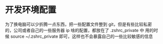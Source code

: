 # 开发环境配置
为了换电脑可以少折腾一点东西，把一些配置文件整到 git，但是有些比较私密的，公司或者自己的一些服务器 ip 啥的配置，都放在了 .zshrc_private 中
用的时候 source ~/.zshrc_private 即可，这样也不会暴露自己的一些比较敏感的信息
